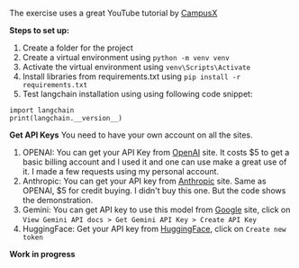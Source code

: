 
The exercise uses a great YouTube tutorial by [CampusX](https://www.youtube.com/watch?v=HdcLE8JuMrA&list=PLKnIA16_RmvaTbihpo4MtzVm4XOQa0ER0&index=5)

**Steps to set up:**
1. Create a folder for the project
1. Create a virtual environment using `python -m venv venv`
1. Activate the virtual environment using `venv\Scripts\Activate`
1. Install libraries from requirements.txt using `pip install -r requirements.txt`
1. Test langchain installation using using following code snippet:
```
import langchain
print(langchain.__version__)
```

**Get API Keys**
You need to have your own account on all the sites.
1. OPENAI: You can get your API Key from [OpenAI](https://platform.openai.com/) site. It costs $5 to get a basic billing account and I used it and one can use make a great use of it. I made a few requests using my personal account.
1. Anthropic: You can get your API key from [Anthropic](https://console.anthropic.com/dashboard) site. Same as OPENAI, $5 for credit buying. I didn't buy this one. But the code shows the demonstration.
1. Gemini: You can get API key to use this model from [Google](ai.google.com) site, click on `View Gemini API docs > Get Gemini API Key > Create API Key`
1. HuggingFace: Get your API key from [HuggingFace](huggingface.co/settings/tokens), click on `Create new token`



**Work in progress**